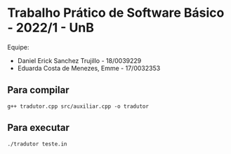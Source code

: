 # Trabalho Prático de Software Básico - 2022/1 - UnB

Equipe:

* Daniel Erick Sanchez Trujillo - 18/0039229
* Eduarda Costa de Menezes, Emme - 17/0032353

## Para compilar
```
g++ tradutor.cpp src/auxiliar.cpp -o tradutor
```

## Para executar
```
./tradutor teste.in
```